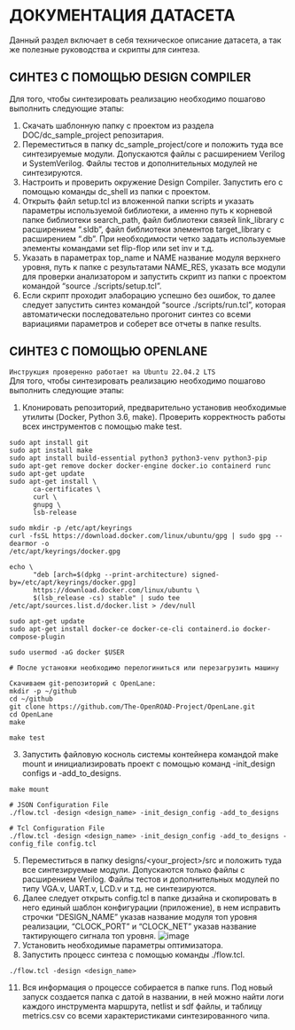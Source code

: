 # ДОКУМЕНТАЦИЯ ДАТАСЕТА
Данный раздел включает в себя техническое описание датасета, а так же полезные руководства и скрипты для синтеза.

## СИНТЕЗ С ПОМОЩЬЮ DESIGN COMPILER
Для того, чтобы синтезировать реализацию необходимо пошагово выполнить следующие этапы:
1.	Скачать шаблонную папку с проектом из раздела DOC/dc_sample_project репозитария.
2.	Переместиться в папку dc_sample_project/core и положить туда все синтезируемые модули. Допускаются файлы с расширением Verilog и SystemVerilog. Файлы тестов и дополнительных модулей не синтезируются.
3.	Настроить и проверить окружение Design Compiler. Запустить его с помощью команды dc_shell из папки с проектом.
4.	Открыть файл setup.tcl из вложенной папки scripts и указать параметры используемой библиотеки, а именно путь к корневой папке библиотеки search_path, файл библиотеки связей link_library с расширением “.sldb”, файл библиотеки элементов target_library с расширением “.db”. При необходимости четко задать используемые элементы командами set flip-flop или set inv и т.д.
5.	Указать в параметрах top_name и NAME название модуля верхнего уровня, путь к папке с результатами NAME_RES, указать все модули для проверки анализатором и запустить скрипт из папки с проектом командой “source ./scripts/setup.tcl”.
6.	Если скрипт проходит элаборацию успешно без ошибок, то далее следует запустить синтез командой “source ./scripts/run.tcl”, которая автоматически последовательно прогонит синтез со всеми вариациями параметров и соберет все отчеты в папке results.  

## СИНТЕЗ С ПОМОЩЬЮ OPENLANE 
`Инструкция проверенно работает на Ubuntu 22.04.2 LTS`  
Для того, чтобы синтезировать реализацию необходимо пошагово выполнить следующие этапы:
1.	Клонировать репозиторий, предварительно установив необходимые утилиты (Docker, Python 3.6, make). Проверить корректность работы всех инструментов с помощью make test. 
```
sudo apt install git
sudo apt install make
sudo apt install build-essential python3 python3-venv python3-pip 
sudo apt-get remove docker docker-engine docker.io containerd runc
sudo apt-get update
sudo apt-get install \
      ca-certificates \
      curl \
      gnupg \
      lsb-release
      
sudo mkdir -p /etc/apt/keyrings
curl -fsSL https://download.docker.com/linux/ubuntu/gpg | sudo gpg --dearmor -o
/etc/apt/keyrings/docker.gpg

echo \
      "deb [arch=$(dpkg --print-architecture) signed-by=/etc/apt/keyrings/docker.gpg]
      https://download.docker.com/linux/ubuntu \
      $(lsb_release -cs) stable" | sudo tee /etc/apt/sources.list.d/docker.list > /dev/null
      
sudo apt-get update
sudo apt-get install docker-ce docker-ce-cli containerd.io docker-compose-plugin

sudo usermod -aG docker $USER

# После установки необходимо перелогиниться или перезагрузить машину

Скачиваем git-репозиторий с OpenLane:
mkdir -p ~/github
cd ~/github
git clone https://github.com/The-OpenROAD-Project/OpenLane.git
cd OpenLane
make

make test
```
3.	Запустить файловую косноль системы контейнера командой make mount и инициализировать проект с помощью команд -init_design configs и -add_to_designs.
```
make mount

# JSON Configuration File
./flow.tcl -design <design_name> -init_design_config -add_to_designs

# Tcl Configuration File
./flow.tcl -design <design_name> -init_design_config -add_to_designs -config_file config.tcl
```
5.	Переместиться в папку designs/<your_project>/src и положить туда все синтезируемые модули. Допускаются только файлы с расширением Verilog. Файлы тестов и дополнительных модулей по типу VGA.v, UART.v, LCD.v и т.д. не синтезируются.
6.	Далее следует открыть config.tcl в папке дизайна и скопировать в него единый шаблон конфигурации (приложение), в нем исправить строчки “DESIGN_NAME” указав название модуля топ уровня реализации, “CLOCK_PORT” и “CLOCK_NET” указав название тактирующего сигнала топ уровня. 
![image](https://github.com/Rozenroze/DATASET_RISCV/assets/131447538/383a92c6-8ed7-4c13-afb0-df8066c9de60)
8.	Установить необходимые параметры оптимизатора. 
9.	Запустить процесс синтеза с помощью команды ./flow.tcl.
```
./flow.tcl -design <design_name>
```
11.	Вся информация о процессе собирается в папке runs. Под новый запуск создается папка с датой в названии, в ней можно найти логи каждого инструмента маршрута, netlist и sdf файлы, и таблицу metrics.csv со всеми характеристиками синтезированного чипа.

